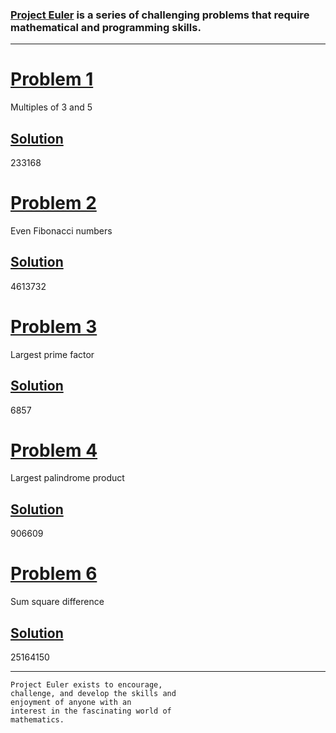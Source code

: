 ### [Project Euler](https://projecteuler.net) is a series of challenging problems that require mathematical and programming skills.

***

# [Problem 1](https://projecteuler.net/problem=1)
Multiples of 3 and 5
## [Solution](https://github.com/G1Joshi/Project-Euler/blob/master/Problem%20Set/Problem%201.py)
233168

# [Problem 2](https://projecteuler.net/problem=2)
Even Fibonacci numbers
## [Solution](https://github.com/G1Joshi/Project-Euler/blob/master/Problem%20Set/Problem%202.py)
4613732

# [Problem 3](https://projecteuler.net/problem=3)
Largest prime factor
## [Solution](https://github.com/G1Joshi/Project-Euler/blob/master/Problem%20Set/Problem%203.py)
6857

# [Problem 4](https://projecteuler.net/problem=4)
Largest palindrome product
## [Solution](https://github.com/G1Joshi/Project-Euler/blob/master/Problem%20Set/Problem%204.py)
906609

# [Problem 6](https://projecteuler.net/problem=6)
Sum square difference
## [Solution](https://github.com/G1Joshi/Project-Euler/blob/master/Problem%20Set/Problem%206.py)
25164150

***

```
Project Euler exists to encourage,
challenge, and develop the skills and
enjoyment of anyone with an
interest in the fascinating world of
mathematics.
```
